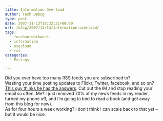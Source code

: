 ```yaml
---
title: Information Overload
author: Tech Debug
type: post
date: 2007-11-13T10:32:21+00:00
url: /blog/2007/11/13/information-overload/
tags:
  - fourhourworkweek
  - information
  - overload
  - rss
categories:
  - Musings

---
```

Did you ever have too many RSS feeds you are subscribed to?  
Wasting your time posting updates to Flickr, Twitter, facebook, and so on?  
[This guy thinks he has the answers][1]. Cut out the IM and stop reading your email so often. Me? I just removed 70% of my news feeds in my reader, turned my phone off, and I&#8217;m going to bed to read a book (and get away from this blog for now).  
As for four hours a week working? I don&#8217;t think I can scale back to that yet &#8211; but it would be nice.

 [1]: http://www.fourhourworkweek.com/